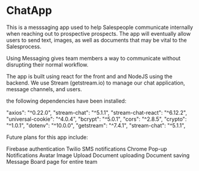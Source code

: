 # ChatApp


This is a messsaging app used to help Salespeople communicate internally when reaching out to prospective prospects. The app will eventually allow users to send text, images, as well as documents that may be vital to the Salesprocess. 

Using Messaging gives team members a way to communicate without disrupting their normal workflow.


The app is built using react for the front and and NodeJS using the backend. We use Stream (getstream.io) to manage our chat application, message channels, and users.

the following dependencies have been installed:

"axios": "^0.22.0",
"stream-chat": "^5.1.1",
"stream-chat-react": "^6.12.2",
"universal-cookie": "^4.0.4",
"bcrypt": "^5.0.1",
"cors": "^2.8.5",
"crypto": "^1.0.1",
"dotenv": "^10.0.0",
"getstream": "^7.4.1",
"stream-chat": "^5.1.1",


Future plans for this app include: 

Firebase authentication 
Twilio SMS notifications 
Chrome Pop-up Notifications 
Avatar Image Upload 
Document uploading 
Document saving 
Message Board page for entire team



